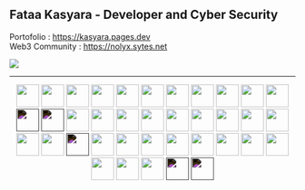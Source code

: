 ## Fataa Kasyara - Developer and Cyber Security  
Portofolio : https://kasyara.pages.dev
</br>
Web3 Community : https://nolyx.sytes.net

<img src="fataa.png" />


---

<p align="center">
  <!-- Markup & Styling -->
  <img src="https://cdn.jsdelivr.net/gh/devicons/devicon/icons/html5/html5-original.svg" width="40"/>
  <img src="https://cdn.jsdelivr.net/gh/devicons/devicon/icons/css3/css3-original.svg" width="40"/>
  <img src="https://cdn.jsdelivr.net/gh/devicons/devicon/icons/tailwindcss/tailwindcss-original-wordmark.svg" width="40"/>
  <img src="https://cdn.jsdelivr.net/gh/devicons/devicon/icons/bootstrap/bootstrap-original.svg" width="40"/>

  <!-- Programming Languages -->
  <img src="https://cdn.jsdelivr.net/gh/devicons/devicon/icons/javascript/javascript-original.svg" width="40"/>
  <img src="https://cdn.jsdelivr.net/gh/devicons/devicon/icons/typescript/typescript-original.svg" width="40"/>
  <img src="https://cdn.jsdelivr.net/gh/devicons/devicon/icons/python/python-original.svg" width="40"/>
  <img src="https://cdn.jsdelivr.net/gh/devicons/devicon/icons/php/php-original.svg" width="40"/>
  <img src="https://cdn.jsdelivr.net/gh/devicons/devicon/icons/java/java-original.svg" width="40"/>
  <img src="https://cdn.jsdelivr.net/gh/devicons/devicon/icons/dart/dart-original.svg" width="40"/>
  <img src="https://cdn.jsdelivr.net/gh/devicons/devicon/icons/kotlin/kotlin-original.svg" width="40"/>
  <img src="https://cdn.jsdelivr.net/gh/devicons/devicon/icons/rust/rust-original.svg" width="40" style="filter: invert(1);"/>
  <img src="https://cdn.jsdelivr.net/gh/devicons/devicon/icons/solidity/solidity-plain.svg" width="40" style="filter: invert(1);"/>
  <img src="https://cdn.jsdelivr.net/gh/devicons/devicon/icons/xml/xml-original.svg" width="40"/>

  <!-- Frameworks & Libraries -->
  <img src="https://cdn.jsdelivr.net/gh/devicons/devicon/icons/react/react-original.svg" width="40"/>
  <img src="https://cdn.jsdelivr.net/gh/devicons/devicon/icons/nextjs/nextjs-original.svg" width="40"/>
  <img src="https://cdn.jsdelivr.net/gh/devicons/devicon/icons/laravel/laravel-original.svg" width="40"/>
  <img src="https://cdn.jsdelivr.net/gh/devicons/devicon/icons/flutter/flutter-original.svg" width="40"/>
  <img src="https://cdn.jsdelivr.net/gh/devicons/devicon/icons/composer/composer-original.svg" width="40"/>
  <img src="https://cdn.jsdelivr.net/gh/devicons/devicon/icons/npm/npm-original-wordmark.svg" width="40"/>

  <!-- Databases & Backend -->
  <img src="https://cdn.jsdelivr.net/gh/devicons/devicon/icons/mysql/mysql-original.svg" width="40"/>
  <img src="https://cdn.jsdelivr.net/gh/devicons/devicon/icons/supabase/supabase-original.svg" width="40"/>

  <!-- Tools & Platforms -->
  <img src="https://cdn.jsdelivr.net/gh/devicons/devicon/icons/git/git-original.svg" width="40"/>
  <img src="https://cdn.jsdelivr.net/gh/devicons/devicon/icons/gitlab/gitlab-original.svg" width="40"/>
  <img src="https://cdn.jsdelivr.net/gh/devicons/devicon/icons/vercel/vercel-original.svg" width="40" style="filter: invert(1);"/>
  <img src="https://cdn.jsdelivr.net/gh/devicons/devicon/icons/netlify/netlify-original.svg" width="40"/>
  <img src="https://cdn.jsdelivr.net/gh/devicons/devicon/icons/replit/replit-original.svg" width="40"/>
  <img src="https://cdn.jsdelivr.net/gh/devicons/devicon/icons/notion/notion-original.svg" width="40"/>
  <img src="https://cdn.jsdelivr.net/gh/devicons/devicon/icons/filezilla/filezilla-original.svg" width="40"/>

  <!-- OS & Infra -->
  <img src="https://cdn.jsdelivr.net/gh/devicons/devicon/icons/ubuntu/ubuntu-original.svg" width="40"/>
  <img src="https://cdn.jsdelivr.net/gh/devicons/devicon/icons/debian/debian-original.svg" width="40"/>
  <img src="https://cdn.jsdelivr.net/gh/devicons/devicon/icons/redhat/redhat-original.svg" width="40"/>
  <img src="https://cdn.jsdelivr.net/gh/devicons/devicon/icons/cloudflare/cloudflare-original.svg" width="40"/>
  <img src="https://www.kali.org/docs/policy/trademark/kali-dragon-tm.png" width="40"/>

  <!-- Software & Other -->
  <img src="https://cdn.jsdelivr.net/gh/devicons/devicon/icons/androidstudio/androidstudio-original.svg" width="40"/>
  <img src="https://cdn.jsdelivr.net/gh/devicons/devicon/icons/blender/blender-original.svg" width="40"/>
  <img src="https://cdn.jsdelivr.net/gh/devicons/devicon/icons/unrealengine/unrealengine-original.svg" width="40" style="filter: invert(1);"/>
  <img src="https://cdn.jsdelivr.net/gh/devicons/devicon/icons/wordpress/wordpress-plain.svg" width="40" style="filter: invert(1);"/>
</p>



